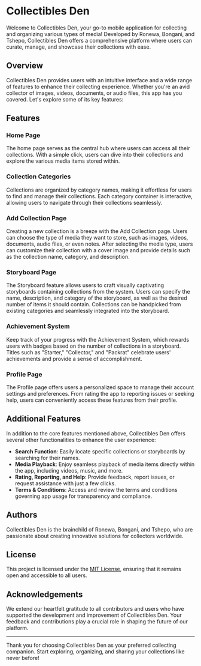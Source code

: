 # Collectibles Den

Welcome to Collectibles Den, your go-to mobile application for collecting and organizing various types of media! Developed by Ronewa, Bongani, and Tshepo, Collectibles Den offers a comprehensive platform where users can curate, manage, and showcase their collections with ease.

## Overview

Collectibles Den provides users with an intuitive interface and a wide range of features to enhance their collecting experience. Whether you're an avid collector of images, videos, documents, or audio files, this app has you covered. Let's explore some of its key features:

## Features

### Home Page

The home page serves as the central hub where users can access all their collections. With a simple click, users can dive into their collections and explore the various media items stored within.

### Collection Categories

Collections are organized by category names, making it effortless for users to find and manage their collections. Each category container is interactive, allowing users to navigate through their collections seamlessly.

### Add Collection Page

Creating a new collection is a breeze with the Add Collection page. Users can choose the type of media they want to store, such as images, videos, documents, audio files, or even notes. After selecting the media type, users can customize their collection with a cover image and provide details such as the collection name, category, and description.

### Storyboard Page

The Storyboard feature allows users to craft visually captivating storyboards containing collections from the system. Users can specify the name, description, and category of the storyboard, as well as the desired number of items it should contain. Collections can be handpicked from existing categories and seamlessly integrated into the storyboard.

### Achievement System

Keep track of your progress with the Achievement System, which rewards users with badges based on the number of collections in a storyboard. Titles such as "Starter," "Collector," and "Packrat" celebrate users' achievements and provide a sense of accomplishment.

### Profile Page

The Profile page offers users a personalized space to manage their account settings and preferences. From rating the app to reporting issues or seeking help, users can conveniently access these features from their profile.

## Additional Features

In addition to the core features mentioned above, Collectibles Den offers several other functionalities to enhance the user experience:

- **Search Function**: Easily locate specific collections or storyboards by searching for their names.
- **Media Playback**: Enjoy seamless playback of media items directly within the app, including videos, music, and more.
- **Rating, Reporting, and Help**: Provide feedback, report issues, or request assistance with just a few clicks.
- **Terms & Conditions**: Access and review the terms and conditions governing app usage for transparency and compliance.

## Authors

Collectibles Den is the brainchild of Ronewa, Bongani, and Tshepo, who are passionate about creating innovative solutions for collectors worldwide.

## License

This project is licensed under the [MIT License](LICENSE), ensuring that it remains open and accessible to all users.

## Acknowledgements

We extend our heartfelt gratitude to all contributors and users who have supported the development and improvement of Collectibles Den. Your feedback and contributions play a crucial role in shaping the future of our platform.

---

Thank you for choosing Collectibles Den as your preferred collecting companion. Start exploring, organizing, and sharing your collections like never before!
